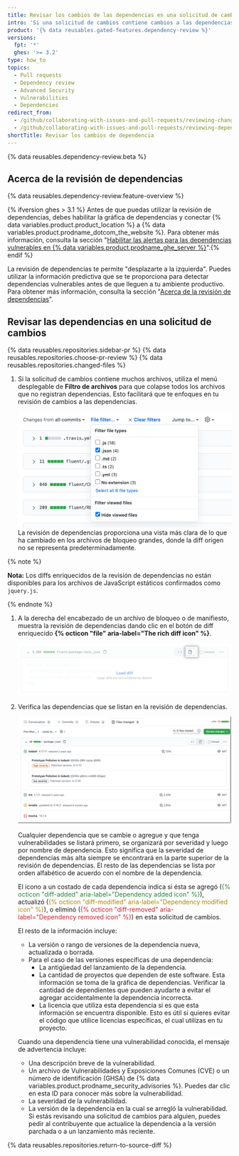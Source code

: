 ```yaml
---
title: Revisar los cambios de las dependencias en una solicitud de cambios
intro: 'Si una solicitud de cambios contiene cambios a las dependencias, puedes ver un resumen de lo que ha cambiado y si es que existen vulnerabilidades conocidas en cualquiera de estas dependencias.'
product: '{% data reusables.gated-features.dependency-review %}'
versions:
  fpt: '*'
  ghes: '>= 3.2'
type: how_to
topics:
  - Pull requests
  - Dependency review
  - Advanced Security
  - Vulnerabilities
  - Dependencies
redirect_from:
  - /github/collaborating-with-issues-and-pull-requests/reviewing-changes-in-pull-requests/reviewing-dependency-changes-in-a-pull-request
  - /github/collaborating-with-issues-and-pull-requests/reviewing-dependency-changes-in-a-pull-request
shortTitle: Revisar los cambios de dependencia
---
```


<!--Marketing-LINK: From /features/security/software-supply-chain page "Sign up for the dependency review beta" and "Reviewing dependency changes in a pull request".-->

{% data reusables.dependency-review.beta %}

## Acerca de la revisión de dependencias

{% data reusables.dependency-review.feature-overview %}

{% ifversion ghes > 3.1 %} Antes de que puedas utilizar la revisión de dependencias, debes habilitar la gráfica de dependencias y conectar {% data variables.product.product_location %} a {% data variables.product.prodname_dotcom_the_website %}. Para obtener más información, consulta la sección "[Habilitar las alertas para las dependencias vulnerables en {% data variables.product.prodname_ghe_server %}](/admin/configuration/managing-connections-between-github-enterprise-server-and-github-enterprise-cloud/enabling-alerts-for-vulnerable-dependencies-on-github-enterprise-server)".{% endif %}

La revisión de dependencias te permite "desplazarte a la izquierda". Puedes utilizar la información predictiva que se te proporciona para detectar dependencias vulnerables antes de que lleguen a tu ambiente productivo. Para obtener más información, consulta la sección "[Acerca de la revisión de dependencias](/code-security/supply-chain-security/about-dependency-review)".

## Revisar las dependencias en una solicitud de cambios

{% data reusables.repositories.sidebar-pr %}
{% data reusables.repositories.choose-pr-review %}
{% data reusables.repositories.changed-files %}

1. Si la solicitud de cambios contiene muchos archivos, utiliza el menú desplegable de **Filtro de archivos** para que colapse todos los archivos que no registran dependencias. Esto facilitará que te enfoques en tu revisión de cambios a las dependencias.

   ![El menú de filtro de archivo](/assets/images/help/pull_requests/file-filter-menu-json.png) La revisión de dependencias proporciona una vista más clara de lo que ha cambiado en los archivos de bloqueo grandes, donde la diff origen no se representa predeterminadamente.

  {% note %}

   **Nota:** Los diffs enriquecidos de la revisión de dependencias no están disponibles para los archivos de JavaScript estáticos confirmados como `jquery.js`.

   {% endnote %}

1. A la derecha del encabezado de un archivo de bloqueo o de manifiesto, muestra la revisión de dependencias dando clic en el botón de diff enriquecido **{% octicon "file" aria-label="The rich diff icon" %}**.

   ![El botón de diff rica](/assets/images/help/pull_requests/dependency-review-rich-diff.png)

2. Verifica las dependencias que se listan en la revisión de dependencias.

   ![Alertas de vulnerabilidades en una revisión de dependencias](/assets/images/help/pull_requests/dependency-review-vulnerability.png)

   Cualquier dependencia que se cambie o agregue y que tenga vulnerabilidades se listará primero, se organizará por severidad y luego por nombre de dependencia. Esto significa que la severidad de dependencias más alta siempre se encontrará en la parte superior de la revisión de dependencias. El resto de las dependencias se lista por orden alfabético de acuerdo con el nombre de la dependencia.

   El icono a un costado de cada dependencia indica si ésta se agregó (<span style="color:#22863a">{% octicon "diff-added" aria-label="Dependency added icon" %}</span>), actualizó (<span style="color:#b08800">{% octicon "diff-modified" aria-label="Dependency modified icon" %}</span>), o eliminó (<span style="color:#cb2431">{% octicon "diff-removed" aria-label="Dependency removed icon" %}</span>) en esta solicitud de cambios.

   El resto de la información incluye:

   * La versión o rango de versiones de la dependencia nueva, actualizada o borrada.
   * Para el caso de las versiones específicas de una dependencia:
      * La antigüedad del lanzamiento de la dependencia.
      * La cantidad de proyectos que dependen de este software. Esta información se toma de la gráfica de dependencias. Verificar la cantidad de dependientes que pueden ayudarte a evitar el agregar accidentalmente la dependencia incorrecta.
      * La licencia que utiliza esta dependencia si es que esta información se encuentra disponible. Esto es útil si quieres evitar el código que utilice licencias específicas, el cual utilizas en tu proyecto.

   Cuando una dependencia tiene una vulnerabilidad conocida, el mensaje de advertencia incluye:

   * Una descripción breve de la vulnerabilidad.
   * Un archivo de Vulnerabilidades y Exposiciones Comunes (CVE) o un número de identificación (GHSA) de {% data variables.product.prodname_security_advisories %}. Puedes dar clic en esta ID para conocer más sobre la vulnerabilidad.
   * La severidad de la vulnerabilidad.
   * La versión de la dependencia en la cual se arregló la vulnerabilidad. Si estás revisando una solicitud de cambios para alguien, puedes pedir al contribuyente que actualice la dependencia a la versión parchada o a un lanzamiento más reciente.

{% data reusables.repositories.return-to-source-diff %}

